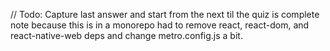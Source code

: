 // Todo: 
Capture last answer and start from the next til the quiz is complete
note because this is in a monorepo had to remove react, react-dom, and react-native-web deps and change metro.config.js a bit.
